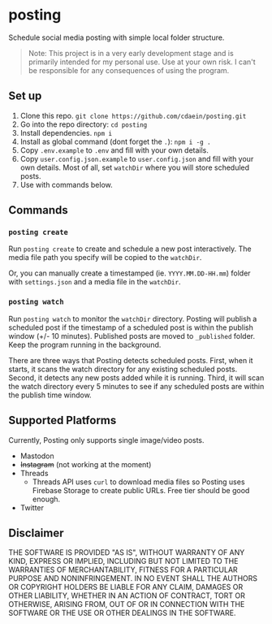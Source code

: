 # posting

Schedule social media posting with simple local folder structure.

> Note: This project is in a very early development stage and is primarily intended for my personal use. Use at your own risk. I can't be responsible for any consequences of using the program.

## Set up

1. Clone this repo. `git clone https://github.com/cdaein/posting.git`
1. Go into the repo directory: `cd posting`
1. Install dependencies. `npm i`
1. Install as global command (dont forget the `.`): `npm i -g .`
1. Copy `.env.example` to `.env` and fill with your own details.
1. Copy `user.config.json.example` to `user.config.json` and fill with your own details. Most of all, set `watchDir` where you will store scheduled posts.
1. Use with commands below.

## Commands

### `posting create`

Run `posting create` to create and schedule a new post interactively. The media file path you specify will be copied to the `watchDir`.

Or, you can manually create a timestamped (ie. `YYYY.MM.DD-HH.mm`) folder with `settings.json` and a media file in the `watchDir`.

### `posting watch`

Run `posting watch` to monitor the `watchDir` directory. Posting will publish a scheduled post if the timestamp of a scheduled post is within the publish window (+/- 10 minutes). Published posts are moved to `_published` folder. Keep the program running in the background.

There are three ways that Posting detects scheduled posts. First, when it starts, it scans the watch directory for any existing scheduled posts. Second, it detects any new posts added while it is running. Third, it will scan the watch directory every 5 minutes to see if any scheduled posts are within the publish time window.

## Supported Platforms

Currently, Posting only supports single image/video posts.

- Mastodon
- ~~Instagram~~ (not working at the moment)
- Threads
  - Threads API uses `curl` to download media files so Posting uses Firebase Storage to create public URLs. Free tier should be good enough.
- Twitter

## Disclaimer

THE SOFTWARE IS PROVIDED "AS IS", WITHOUT WARRANTY OF ANY KIND, EXPRESS OR IMPLIED, INCLUDING BUT NOT LIMITED TO THE WARRANTIES OF MERCHANTABILITY, FITNESS FOR A PARTICULAR PURPOSE AND NONINFRINGEMENT. IN NO EVENT SHALL THE AUTHORS OR COPYRIGHT HOLDERS BE LIABLE FOR ANY CLAIM, DAMAGES OR OTHER LIABILITY, WHETHER IN AN ACTION OF CONTRACT, TORT OR OTHERWISE, ARISING FROM, OUT OF OR IN CONNECTION WITH THE SOFTWARE OR THE USE OR OTHER DEALINGS IN THE SOFTWARE.
